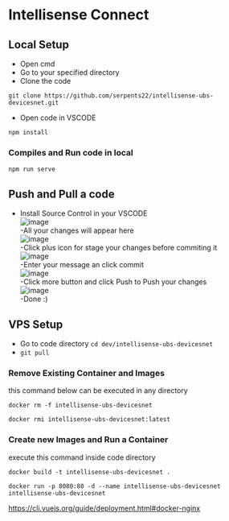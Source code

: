 # Intellisense Connect
## Local Setup
- Open cmd
- Go to your specified directory
- Clone the code
```
git clone https://github.com/serpents22/intellisense-ubs-devicesnet.git
```
- Open code in VSCODE
```
npm install
```
### Compiles and Run code in local
```
npm run serve
```
## Push and Pull a code
- Install Source Control in your VSCODE <br>
![image](https://user-images.githubusercontent.com/63382551/197256874-d1332905-30df-453e-88e4-1a9bd4cac7ca.png)<br>
-All your changes will appear here<br>
![image](https://user-images.githubusercontent.com/63382551/197256945-e60fcd21-e9ce-46a4-9ddd-d385f0ac7e58.png)<br>
-Click plus icon for stage your changes before commiting it<br>
![image](https://user-images.githubusercontent.com/63382551/197257129-14067365-3904-49cf-a3a7-3cf235a0dd98.png)<br>
-Enter your message an click commit<br>
![image](https://user-images.githubusercontent.com/63382551/197257287-324636a7-9811-4b7f-9018-3972d12737fc.png)<br>
-Click more button and click Push to Push your changes<br>
![image](https://user-images.githubusercontent.com/63382551/197257417-f737ef6d-7110-4007-83d7-58a06c923df6.png)<br>
-Done :)





## VPS Setup
- Go to code directory ```cd dev/intellisense-ubs-devicesnet```
- ``` git pull ```

### Remove Existing Container and Images
this command below can be executed in any directory
```
docker rm -f intellisense-ubs-devicesnet
```

```
docker rmi intellisense-ubs-devicesnet:latest
```

### Create new Images and Run a Container
execute this command inside code directory
```
docker build -t intellisense-ubs-devicesnet .
```

```
docker run -p 8080:80 -d --name intellisense-ubs-devicesnet intellisense-ubs-devicesnet
```


https://cli.vuejs.org/guide/deployment.html#docker-nginx
